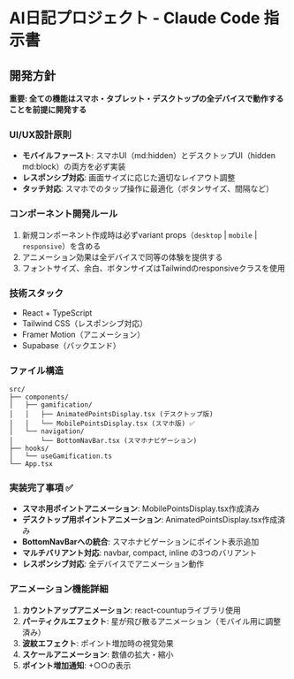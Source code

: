# AI日記プロジェクト - Claude Code 指示書

## 開発方針
**重要: 全ての機能はスマホ・タブレット・デスクトップの全デバイスで動作することを前提に開発する**

### UI/UX設計原則
- **モバイルファースト**: スマホUI（md:hidden）とデスクトップUI（hidden md:block）の両方を必ず実装
- **レスポンシブ対応**: 画面サイズに応じた適切なレイアウト調整
- **タッチ対応**: スマホでのタップ操作に最適化（ボタンサイズ、間隔など）

### コンポーネント開発ルール
1. 新規コンポーネント作成時は必ずvariant props（`desktop` | `mobile` | `responsive`）を含める
2. アニメーション効果は全デバイスで同等の体験を提供する
3. フォントサイズ、余白、ボタンサイズはTailwindのresponsiveクラスを使用


### 技術スタック
- React + TypeScript
- Tailwind CSS（レスポンシブ対応）
- Framer Motion（アニメーション）
- Supabase（バックエンド）

### ファイル構造
```
src/
├── components/
│   ├── gamification/
│   │   ├── AnimatedPointsDisplay.tsx (デスクトップ版)
│   │   └── MobilePointsDisplay.tsx (スマホ版) ✅
│   └── navigation/
│       └── BottomNavBar.tsx (スマホナビゲーション)
├── hooks/
│   └── useGamification.ts
└── App.tsx
```

### 実装完了事項 ✅
- **スマホ用ポイントアニメーション**: MobilePointsDisplay.tsx作成済み
- **デスクトップ用ポイントアニメーション**: AnimatedPointsDisplay.tsx作成済み  
- **BottomNavBarへの統合**: スマホナビゲーションにポイント表示追加
- **マルチバリアント対応**: navbar, compact, inline の3つのバリアント
- **レスポンシブ対応**: 全デバイスでアニメーション動作

### アニメーション機能詳細
1. **カウントアップアニメーション**: react-countupライブラリ使用
2. **パーティクルエフェクト**: 星が飛び散るアニメーション（モバイル用に調整済み）
3. **波紋エフェクト**: ポイント増加時の視覚効果
4. **スケールアニメーション**: 数値の拡大・縮小
5. **ポイント増加通知**: +○○の表示